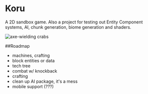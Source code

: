 # Koru

A 2D sandbox game. Also a project for testing out Entity Component systems, AI, chunk generation, biome generation and shaders.

![axe-wielding crabs](http://i.imgur.com/6bft2gp.png)

##Roadmap

- machines, crafting
- block entities or data
- tech tree
- combat w/ knockback
- crafting
- clean up AI package, it's a mess
- mobile support (???)
